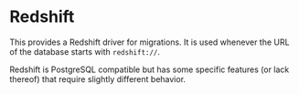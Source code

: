 Redshift
===

This provides a Redshift driver for migrations.  It is used whenever the URL of the database starts with `redshift://`.

Redshift is PostgreSQL compatible but has some specific features (or lack thereof) that require slightly different behavior.
